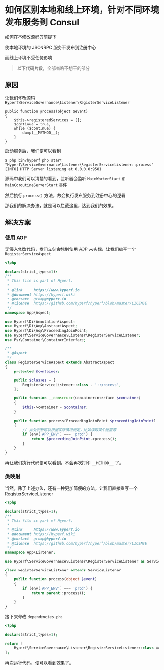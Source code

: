 # 如何区别本地和线上环境，针对不同环境发布服务到 Consul

如何在不修改源码的前提下

使本地环境的 JSONRPC 服务不发布到注册中心

而线上环境不受任何影响

> 以下代码片段，全部省略不想干的部分

## 原因

让我们修改源码 `Hyperf\ServiceGovernance\Listener\RegisterServiceListener`

```
public function process(object $event)
{
    $this->registeredServices = [];
    $continue = true;
    while ($continue) {
        dump(__METHOD__);
    }
}
```

启动服务后，我们便可以看到

```
$ php bin/hyperf.php start
"Hyperf\ServiceGovernance\Listener\RegisterServiceListener::process"
[INFO] HTTP Server listening at 0.0.0.0:9501
```

源码中我们可以清楚的看到，监听器会监听 `MainWorkerStart` 和 `MainCoroutineServerStart` 事件

然后执行 `process()` 方法，故会执行发布服务到注册中心的逻辑

那我们的解决办法，就是可以拦截这里，达到我们的效果。

## 解决方案

### 使用 AOP

无侵入修改代码，我们立刻会想到使用 AOP 来实现，让我们编写一个 `RegisterServiceAspect`

```php
<?php

declare(strict_types=1);
/**
 * This file is part of Hyperf.
 *
 * @link     https://www.hyperf.io
 * @document https://hyperf.wiki
 * @contact  group@hyperf.io
 * @license  https://github.com/hyperf/hyperf/blob/master/LICENSE
 */
namespace App\Aspect;

use Hyperf\Di\Annotation\Aspect;
use Hyperf\Di\Aop\AbstractAspect;
use Hyperf\Di\Aop\ProceedingJoinPoint;
use Hyperf\ServiceGovernance\Listener\RegisterServiceListener;
use Psr\Container\ContainerInterface;

/**
 * @Aspect
 */
class RegisterServiceAspect extends AbstractAspect
{
    protected $container;

    public $classes = [
        RegisterServiceListener::class . '::process',
    ];

    public function __construct(ContainerInterface $container)
    {
        $this->container = $container;
    }

    public function process(ProceedingJoinPoint $proceedingJoinPoint)
    {
        // 此处判断可以根据实际情况而定，比如读取某个配置等
        if (env('APP_ENV') === 'prod') {
            return $proceedingJoinPoint->process();
        }
    }
}
```

再让我们执行代码便可以看到，不会再次打印 `__METHOD__` 了。

### 类映射

当然，除了上述办法，还有一种更加简便的方法，让我们直接重写一个 RegisterServiceListener

```php
<?php

declare(strict_types=1);
/**
 * This file is part of Hyperf.
 *
 * @link     https://www.hyperf.io
 * @document https://hyperf.wiki
 * @contact  group@hyperf.io
 * @license  https://github.com/hyperf/hyperf/blob/master/LICENSE
 */
namespace App\Listener;

use Hyperf\ServiceGovernance\Listener\RegisterServiceListener as ServiceListener;

class RegisterServiceListener extends ServiceListener
{
    public function process(object $event)
    {
        if (env('APP_ENV') === 'prod') {
            return parent::process();
        }
    }
}
```

接下来修改 `dependencies.php`

```php
<?php

declare(strict_types=1);

return [
    Hyperf\ServiceGovernance\Listener\RegisterServiceListener::class => App\Listener\RegisterServiceListener::class,
];
```

再次运行代码，便可以看到效果了。
